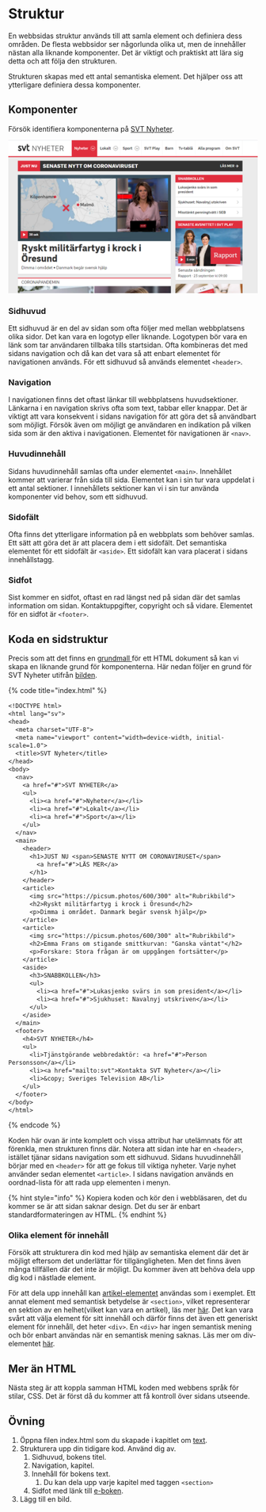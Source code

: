 # Struktur

En webbsidas struktur används till att samla element och definiera dess områden. De flesta webbsidor ser någorlunda olika ut, men de innehåller nästan alla liknande komponenter. Det är viktigt och praktiskt att lära sig detta och att följa den strukturen.

Strukturen skapas med ett antal semantiska element. Det hjälper oss att ytterligare definiera dessa komponenter.

## Komponenter

Försök identifiera komponenterna på [SVT Nyheter](https://svt.se).

![svt.se fr&#xE5;n September 2020](../.gitbook/assets/svt.png)

### Sidhuvud

Ett sidhuvud är en del av sidan som ofta följer med mellan webbplatsens olika sidor. Det kan vara en logotyp eller liknande. Logotypen bör vara en länk som tar användaren tillbaka tills startsidan. Ofta kombineras det med sidans navigation och då kan det vara så att enbart elementet för navigationen används. För ett sidhuvud så används elementet `<header>`.

### Navigation

I navigationen finns det oftast länkar till webbplatsens huvudsektioner. Länkarna i en navigation skrivs ofta som text, tabbar eller knappar. Det är viktigt att vara konsekvent i sidans navigation för att göra det så användbart som möjligt. Försök även om möjligt ge användaren en indikation på vilken sida som är den aktiva i navigationen. Elementet för navigationen är `<nav>`.

### Huvudinnehåll

Sidans huvudinnehåll samlas ofta under elementet `<main>`. Innehållet kommer att varierar från sida till sida. Elementet kan i sin tur vara uppdelat i ett antal sektioner. I innehållets sektioner kan vi i sin tur använda komponenter vid behov, som ett sidhuvud.

### Sidofält

Ofta finns det ytterligare information på en webbplats som behöver samlas. Ett sätt att göra det är att placera dem i ett sidofält. Det semantiska elementet för ett sidofält är `<aside>`. Ett sidofält kan vara placerat i sidans innehållstagg.

### Sidfot

Sist kommer en sidfot, oftast en rad längst ned på sidan där det samlas information om sidan. Kontaktuppgifter, copyright och så vidare. Elementet för en sidfot är `<footer>`.

## Koda en sidstruktur

Precis som att det finns en [grundmall ](untitled.md#ett-exempel)för ett HTML dokument så kan vi skapa en liknande grund för komponenterna. Här nedan följer en grund för SVT Nyheter utifrån [bilden](struktur.md#komponenter).

{% code title="index.html" %}
```markup
<!DOCTYPE html>
<html lang="sv">
<head>
  <meta charset="UTF-8">
  <meta name="viewport" content="width=device-width, initial-scale=1.0">
  <title>SVT Nyheter</title>
</head>
<body>
  <nav>
    <a href="#">SVT NYHETER</a>
    <ul>
      <li><a href="#">Nyheter</a></li>
      <li><a href="#">Lokalt</a></li>
      <li><a href="#">Sport</a></li>
    </ul>
  </nav>
  <main>
    <header>
      <h1>JUST NU <span>SENASTE NYTT OM CORONAVIRUSET</span>
        <a href="#">LÄS MER</a>
      </h1>
    </header>
    <article>
      <img src="https://picsum.photos/600/300" alt="Rubrikbild">
      <h2>Ryskt militärfartyg i krock i Öresund</h2>
      <p>Dimma i området. Danmark begär svensk hjälp</p>
    </article>
    <article>
      <img src="https://picsum.photos/600/300" alt="Rubrikbild">
      <h2>Emma Frans om stigande smittkurvan: "Ganska väntat"</h2>
      <p>Forskare: Stora frågan är om uppgången fortsätter</p>
    </article>
    <aside>
      <h3>SNABBKOLLEN</h3>
      <ul>
        <li><a href="#">Lukasjenko svärs in som president</a></li>
        <li><a href="#">Sjukhuset: Navalnyj utskriven</a></li>
      </ul>
    </aside>
  </main>
  <footer>
    <h4>SVT NYHETER</h4>
    <ul>
      <li>Tjänstgörande webbredaktör: <a href="#">Person Personsson</a></li>
      <li><a href="mailto:svt">Kontakta SVT Nyheter</a></li>
      <li>&copy; Sveriges Television AB</li>
    </ul>
  </footer>
</body>
</html>
```
{% endcode %}

Koden här ovan är inte komplett och vissa attribut har utelämnats för att förenkla, men strukturen finns där. Notera att sidan inte har en `<header>`, istället tjänar sidans navigation som ett sidhuvud. Sidans huvudinnehåll börjar med en `<header>` för att ge fokus till viktiga nyheter. Varje nyhet använder sedan elementet `<article>`. I sidans navigation används en oordnad-lista för att rada upp elementen i menyn.

{% hint style="info" %}
Kopiera koden och kör den i webbläsaren, det du kommer se är att sidan saknar design. Det du ser är enbart standardformateringen av HTML.
{% endhint %}

### Olika element för innehåll

Försök att strukturera din kod med hjälp av semantiska element där det är möjligt eftersom det underlättar för tillgängligheten. Men det finns även många tillfällen där det inte är möjligt. Du kommer även att behöva dela upp dig kod i nästlade element.

För att dela upp innehåll kan [artikel-elementet](https://developer.mozilla.org/en-US/docs/Web/HTML/Element/article) användas som i exemplet. Ett annat element med semantisk betydelse är `<section>`,  vilket representerar en sektion av en helhet\(vilket kan vara en artikel\), läs mer [här](https://developer.mozilla.org/en-US/docs/Web/HTML/Element/section). Det kan vara svårt att välja element för sitt innehåll och därför finns det även ett generiskt element för innehåll, det heter `<div>`. En `<div>` har ingen semantisk mening och bör enbart användas när en semantisk mening saknas. Läs mer om div-elementet [här](https://developer.mozilla.org/en-US/docs/Web/HTML/Element/section).

## Mer än HTML

Nästa steg är att koppla samman HTML koden med webbens språk för stilar, CSS. Det är först då du kommer att få kontroll över sidans utseende.

## Övning

1. Öppna filen index.html som du skapade i kapitlet om [text](text.md#oevning).
2. Strukturera upp din tidigare kod. Använd dig av.
   1. Sidhuvud, bokens titel.
   2. Navigation, kapitel.
   3. Innehåll för bokens text.
      1. Du kan dela upp varje kapitel med taggen `<section>`
   4. Sidfot med länk till [e-boken](https://www.gutenberg.org/files/345/345-h/345-h.htm).
3. Lägg till en bild.

